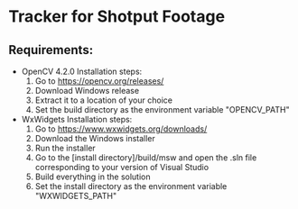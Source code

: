 # Tracker for Shotput Footage

## Requirements:
* OpenCV 4.2.0
  Installation steps:
    1. Go to https://opencv.org/releases/
	2. Download Windows release
    3. Extract it to a location of your choice
	4. Set the build directory as the environment variable "OPENCV_PATH"
* WxWidgets
  Installation steps:
    1. Go to https://www.wxwidgets.org/downloads/
	2. Download the Windows installer
	3. Run the installer
	4. Go to the [install directory]/build/msw and open the .sln file corresponding to your version of Visual Studio
	5. Build everything in the solution
	6. Set the install directory as the environment variable "WXWIDGETS_PATH"